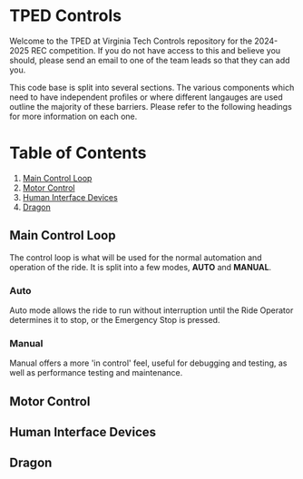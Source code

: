 # TPED Controls
Welcome to the TPED at Virginia Tech Controls repository for the 2024-2025 REC competition. If you do not have access to this and believe you should, please send an email to one of the team leads so that they can add you.

This code base is split into several sections. The various components which need to have independent profiles or where different langauges are used outline the majority of these barriers. Please refer to the following headings for more information on each one.

# Table of Contents
1. [Main Control Loop](#control-loop)
2. [Motor Control](#motor-control)
3. [Human Interface Devices](#human-interface-devices)
4. [Dragon](#dragon)


## Main Control Loop
The control loop is what will be used for the normal automation and operation of the ride. It is split into a few modes, **AUTO** and **MANUAL**.
### Auto
Auto mode allows the ride to run without interruption until the Ride Operator determines it to stop, or the Emergency Stop is pressed.
### Manual
Manual offers a more 'in control' feel, useful for debugging and testing, as well as performance testing and maintenance.

## Motor Control
## Human Interface Devices
## Dragon